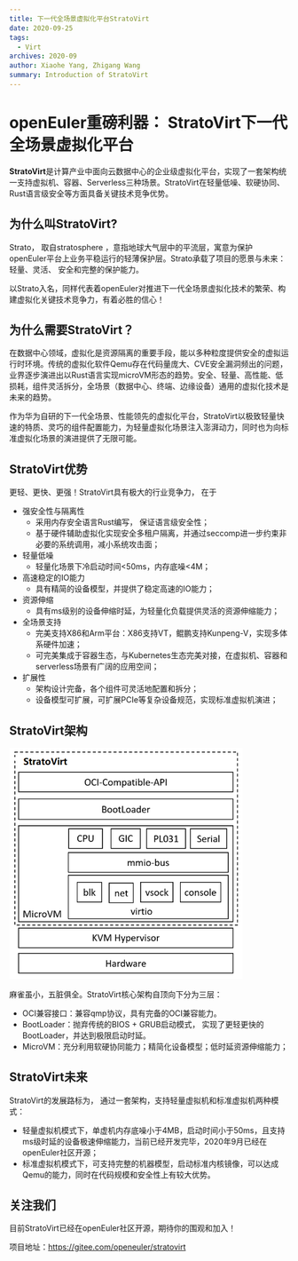 ```yaml
---
title: 下一代全场景虚拟化平台StratoVirt
date: 2020-09-25
tags:
  - Virt
archives: 2020-09
author: Xiaohe Yang, Zhigang Wang
summary: Introduction of StratoVirt
---
```


# openEuler重磅利器： StratoVirt下一代全场景虚拟化平台



**StratoVirt**是计算产业中面向云数据中心的企业级虚拟化平台，实现了一套架构统一支持虚拟机、容器、Serverless三种场景。StratoVirt在轻量低噪、软硬协同、Rust语言级安全等方面具备关键技术竞争优势。



## 为什么叫StratoVirt?



Strato， 取自stratosphere ，意指地球大气层中的平流层，寓意为保护openEuler平台上业务平稳运行的轻薄保护层。Strato承载了项目的愿景与未来： 轻量、灵活、 安全和完整的保护能力。

以Strato入名，同样代表着openEuler对推进下一代全场景虚拟化技术的繁荣、构建虚拟化关键技术竞争力，有着必胜的信心！




## 为什么需要StratoVirt？



在数据中心领域，虚拟化是资源隔离的重要手段，能以多种粒度提供安全的虚拟运行时环境。传统的虚拟化软件Qemu存在代码量庞大、CVE安全漏洞频出的问题，业界逐步演进出以Rust语言实现microVM形态的趋势。安全、轻量、高性能、低损耗，组件灵活拆分，全场景（数据中心、终端、边缘设备）通用的虚拟化技术是未来的趋势。 

作为华为自研的下一代全场景、性能领先的虚拟化平台，StratoVirt以极致轻量快速的特质、灵巧的组件配置能力，为轻量虚拟化场景注入澎湃动力，同时也为向标准虚拟化场景的演进提供了无限可能。



## StratoVirt优势

更轻、更快、更强！StratoVirt具有极大的行业竞争力， 在于

* 强安全性与隔离性
  * 采用内存安全语言Rust编写， 保证语言级安全性；
  * 基于硬件辅助虚拟化实现安全多租户隔离，并通过seccomp进一步约束非必要的系统调用，减小系统攻击面；
* 轻量低噪
  * 轻量化场景下冷启动时间<50ms，内存底噪<4M；
* 高速稳定的IO能力
  * 具有精简的设备模型，并提供了稳定高速的IO能力；
* 资源伸缩
  * 具有ms级别的设备伸缩时延，为轻量化负载提供灵活的资源伸缩能力；
* 全场景支持
  * 完美支持X86和Arm平台：X86支持VT，鲲鹏支持Kunpeng-V，实现多体系硬件加速； 
  * 可完美集成于容器生态，与Kubernetes生态完美对接，在虚拟机、容器和serverless场景有广阔的应用空间；
* 扩展性
  * 架构设计完备，各个组件可灵活地配置和拆分；
  * 设备模型可扩展，可扩展PCIe等复杂设备规范，实现标准虚拟机演进； 



## StratoVirt架构

<img src="StratoVirt-arch.png" style="zoom:67%;" />



麻雀虽小，五脏俱全。StratoVirt核心架构自顶向下分为三层：

* OCI兼容接口：兼容qmp协议，具有完备的OCI兼容能力。
* BootLoader：抛弃传统的BIOS + GRUB启动模式， 实现了更轻更快的BootLoader，并达到极限启动时延。
* MicroVM：充分利用软硬协同能力；精简化设备模型；低时延资源伸缩能力；



## StratoVirt未来

StratoVirt的发展路标为， 通过一套架构，支持轻量虚拟机和标准虚拟机两种模式：

* 轻量虚拟机模式下，单虚机内存底噪小于4MB，启动时间小于50ms，且支持ms级时延的设备极速伸缩能力，当前已经开发完毕，2020年9月已经在openEuler社区开源；
* 标准虚拟机模式下，可支持完整的机器模型，启动标准内核镜像，可以达成Qemu的能力，同时在代码规模和安全性上有较大优势。 





## 关注我们

目前StratoVirt已经在openEuler社区开源，期待你的围观和加入！

项目地址：https://gitee.com/openeuler/stratovirt